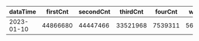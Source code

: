 |dataTime|firstCnt|secondCnt|thirdCnt|fourCnt|winCnt|vrate|wrate|
|-|-|-|-|-|-|-|-|
|2023-01-10|44866680|44447466|33521968|7539311|5635715|0%|0%|
